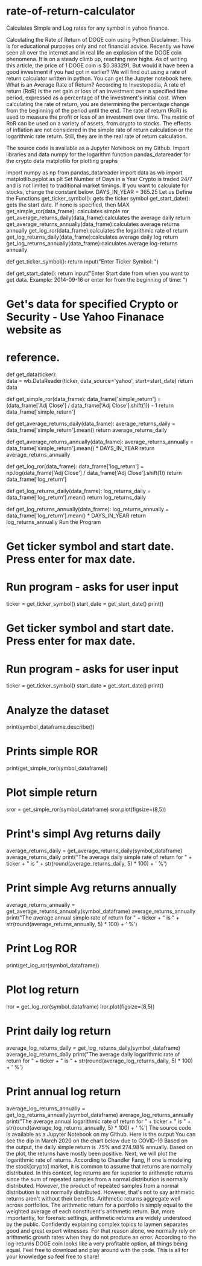 # rate-of-return-calculator
Calculates Simple and Log rates for any symbol in yahoo finance. 

Calculating the Rate of Return of DOGE coin using Python
Disclaimer: This is for educational purposes only and not financial advice.
Recently we have seen all over the internet and in real life an explosion of the DOGE coin phenomena. It is on a steady climb up, reaching new highs. As of writing this article, the price of 1 DOGE coin is $0.383291, But would it have been a good investment if you had got in earlier? We will find out using a rate of return calculator written in python.
You can get the Jupyter notebook here.
What is an Average Rate of Return?
According to Investopedia, A rate of return (RoR) is the net gain or loss of an investment over a specified time period, expressed as a percentage of the investment's initial cost. When calculating the rate of return, you are determining the percentage change from the beginning of the period until the end.
The rate of return (RoR) is used to measure the profit or loss of an investment over time.
The metric of RoR can be used on a variety of assets, from crypto to stocks.
The effects of inflation are not considered in the simple rate of return calculation or the logarithmic rate return. Still, they are in the real rate of return calculation.

The source code is available as a Jupyter Notebook on my Github.
Import libraries and data
numpy for the logarithm function
pandas_datareader for the crypto data
matplotlib for plotting graphs

import numpy as np
from pandas_datareader import data as wb
import matplotlib.pyplot as plt
Set Number of Days in a Year
Crypto is traded 24/7 and is not limited to traditional market timings. If you want to calculate for stocks, change the constant below.
DAYS_IN_YEAR = 365.25
Let us Define the Functions
get_ticker_symbol(): gets the ticker symbol
get_start_date(): gets the start date. If none is specified, then MAX
get_simple_ror(data_frame): calculates simple ror
get_average_returns_daily(data_frame):calculates the average daily return
get_average_returns_annually(data_frame):calculates average returns annually
get_log_ror(data_frame):calculates the logarithmic rate of return
get_log_returns_daily(data_frame):calculates average daily log return
get_log_returns_annually(data_frame):calculates average log-returns annually

def get_ticker_symbol():
  return input("Enter Ticker Symbol: ")

def get_start_date():
  return input("Enter Start date from when you want to get data. Example: 2014-09-16 or enter for from the beginning of time: ")

# Get's data for specified Crypto or Security - Use Yahoo Finanace website as 
# reference.
def get_data(ticker):  
  data = wb.DataReader(ticker, data_source='yahoo', start=start_date)
  return data

def get_simple_ror(data_frame):
  data_frame['simple_return'] = (data_frame['Adj Close'] / data_frame['Adj Close'].shift(1)) - 1
  return data_frame['simple_return']

def get_average_returns_daily(data_frame):
  average_returns_daily = data_frame['simple_return'].mean()
  return average_returns_daily

def get_average_returns_annually(data_frame):
  average_returns_annually = data_frame['simple_return'].mean() * DAYS_IN_YEAR
  return average_returns_annually

def get_log_ror(data_frame):
  data_frame['log_return'] = np.log(data_frame['Adj Close'] / data_frame['Adj Close'].shift(1))
  return data_frame['log_return']

def get_log_returns_daily(data_frame):
  log_returns_daily = data_frame['log_return'].mean()
  return log_returns_daily

def get_log_returns_annually(data_frame):
  log_returns_annually = data_frame['log_return'].mean() * DAYS_IN_YEAR
  return log_returns_annually
Run the Program
# Get ticker symbol and start date. Press enter for max date.
# Run program - asks for user input
ticker = get_ticker_symbol()
start_date = get_start_date()
print()
# Get ticker symbol and start date. Press enter for max date.
# Run program - asks for user input
ticker = get_ticker_symbol()
start_date = get_start_date()
print()
# Analyze the dataset
print(symbol_dataframe.describe())
# Prints simple ROR
print(get_simple_ror(symbol_dataframe))
# Plot simple return
sror = get_simple_ror(symbol_dataframe)
sror.plot(figsize=(8,5))
# Print's simpl Avg returns daily
average_returns_daily = get_average_returns_daily(symbol_dataframe)
average_returns_daily
print("The average daily simple rate of return for " + ticker + " is " 
      + str(round(average_returns_daily, 5) * 100) + ' %')
# Print simple Avg returns annually
average_returns_annually = get_average_returns_annually(symbol_dataframe)
average_returns_annually
print("The average annual simple rate of return for " + ticker + " is " 
      + str(round(average_returns_annually, 5) * 100) + ' %')
# Print Log ROR
print(get_log_ror(symbol_dataframe))
# Plot log return
lror = get_log_ror(symbol_dataframe)
lror.plot(figsize=(8,5))
# Print daily log return
average_log_returns_daily = get_log_returns_daily(symbol_dataframe)
average_log_returns_daily
print("The average daily logarithmic rate of return for " + ticker + " is " 
      + str(round(average_log_returns_daily, 5) * 100) + ' %')
# Print annual log return
average_log_returns_annually = get_log_returns_annually(symbol_dataframe)
average_log_returns_annually
print("The average annual logarithmic rate of return for " + ticker + " is " 
      + str(round(average_log_returns_annually, 5) * 100) + ' %')
The source code is available as a Jupyter Notebook on my Github.
Here is the output
You can see the dip in March 2020 on the chart below due to COVID-19
Based on the output, the daily simple return is .75% and 274.98% annually. Based on the plot, the returns have mostly been positive. Next, we will plot the logarithmic rate of returns.
According to Chandler Fang, If one is modeling the stock[crypto] market, it is common to assume that returns are normally distributed. In this context, log returns are far superior to arithmetic returns since the sum of repeated samples from a normal distribution is normally distributed. However, the product of repeated samples from a normal distribution is not normally distributed.
However, that's not to say arithmetic returns aren't without their benefits. Arithmetic returns aggregate well across portfolios. The arithmetic return for a portfolio is simply equal to the weighted average of each constituent's arithmetic return.
But, more importantly, for forensic settings, arithmetic returns are widely understood by the public. Confidently explaining complex topics to laymen separates good and great expert witnesses. For that reason alone, we normally rely on arithmetic growth rates when they do not produce an error.
According to the log-returns DOGE coin looks like a very profitable option, all things being equal. Feel free to download and play around with the code. This is all for your knowledge so feel free to share!
